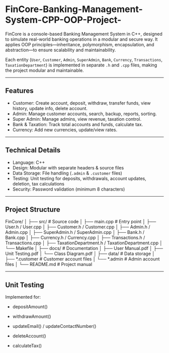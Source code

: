 # FinCore-Banking-Management-System-CPP-OOP-Project-
FinCore is a console-based Banking Management System in C++, designed to simulate real-world banking operations in a modular and secure way. It applies OOP principles—inheritance, polymorphism, encapsulation, and abstraction—to ensure scalability and maintainability.

Each entity (`User`, `Customer`, `Admin`, `SuperAdmin`, `Bank`, `Currency`, `Transactions`, `TaxationDepartment`) is implemented in separate `.h` and `.cpp` files, making the project modular and maintainable.  

---

## Features  

- Customer: Create account, deposit, withdraw, transfer funds, view history, update info, delete account.  
- Admin: Manage customer accounts, search, backup, reports, sorting.  
- Super Admin: Manage admins, view revenue, taxation control.  
- Bank & Taxation: Track total accounts and funds, calculate tax.  
- Currency: Add new currencies, update/view rates.  

---

## Technical Details  
- Language: C++  
- Design: Modular with separate headers & source files  
- Data Storage: File handling (`.admin` & `.customer` files)  
- Testing: Unit testing for deposits, withdrawals, account updates, deletion, tax calculations  
- Security: Password validation (minimum 8 characters)  

---

## Project Structure

FinCore/
│
├── src/                     # Source code
│   ├── main.cpp             # Entry point
│   ├── User.h / User.cpp
│   ├── Customer.h / Customer.cpp
│   ├── Admin.h / Admin.cpp
│   ├── SuperAdmin.h / SuperAdmin.cpp
│   ├── Bank.h / Bank.cpp
│   ├── Currency.h / Currency.cpp
│   ├── Transactions.h / Transactions.cpp
│   ├── TaxationDepartment.h / TaxationDepartment.cpp
│   └── Makefile
│
├── docs/                    # Documentation
│   ├── User Manual.pdf
│   ├── Unit Testing.pdf
│   └── Class Diagram.pdf
│
├── data/                    # Data storage
│   ├── *.customer           # Customer account files
│   └── *.admin              # Admin account files
│
└── README.md                # Project manual

---

## Unit Testing

Implemented for:

- depositAmount()

- withdrawAmount()

- updateEmail() / updateContactNumber()

- deleteAccount()

- calculateTax()
